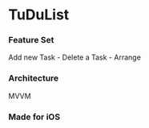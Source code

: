 # TuDuList

### Feature Set
Add new Task - Delete a Task - Arrange

### Architecture
MVVM

### Made for iOS
